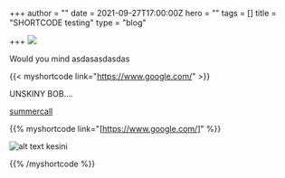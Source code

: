 +++
author = ""
date = 2021-09-27T17:00:00Z
hero = ""
tags = []
title = "SHORTCODE testing"
type = "blog"

+++
![](/images/unnamed.gif)

Would you mind asdasasdasdas

{{< myshortcode link="https://www.google.com/" >}}

UNSKINY BOB....

[summercall](https://www.google.com/ "singkong")

{{% myshortcode link="[https://www.google.com/]" %}}

![alt text kesini](/images/4.png "contih image")

{{% /myshortcode %}}
